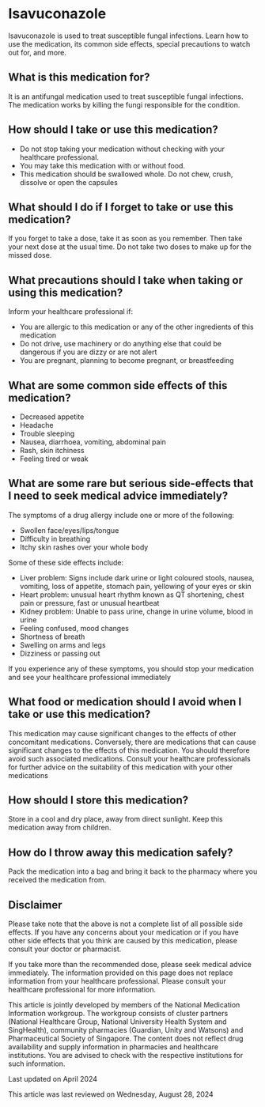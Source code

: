 # Isavuconazole

Isavuconazole is used to treat susceptible fungal infections. Learn how to use the medication, its common side effects, special precautions to watch out for, and more.

What is this medication for?
----------------------------

It is an antifungal medication used to treat susceptible fungal infections. The medication works by killing the fungi responsible for the condition.

How should I take or use this medication?
-----------------------------------------

* Do not stop taking your medication without checking with your healthcare professional.
* You may take this medication with or without food.
* This medication should be swallowed whole. Do not chew, crush, dissolve or open the capsules

What should I do if I forget to take or use this medication?
------------------------------------------------------------

If you forget to take a dose, take it as soon as you remember. Then take your next dose at the usual time. Do not take two doses to make up for the missed dose.

What precautions should I take when taking or using this medication?
--------------------------------------------------------------------

Inform your healthcare professional if:

* You are allergic to this medication or any of the other ingredients of this medication
* Do not drive, use machinery or do anything else that could be dangerous if you are dizzy or are not alert
* You are pregnant, planning to become pregnant, or breastfeeding

What are some common side effects of this medication?
-----------------------------------------------------

* Decreased appetite
* Headache
* Trouble sleeping
* Nausea, diarrhoea, vomiting, abdominal pain
* Rash, skin itchiness
* Feeling tired or weak

What are some rare but serious side-effects that I need to seek medical advice immediately?
-------------------------------------------------------------------------------------------

The symptoms of a drug allergy include one or more of the following:

* Swollen face/eyes/lips/tongue
* Difficulty in breathing
* Itchy skin rashes over your whole body

Some of these side effects include:

* Liver problem: Signs include dark urine or light coloured stools, nausea, vomiting, loss of appetite, stomach pain, yellowing of your eyes or skin
* Heart problem: unusual heart rhythm known as QT shortening, chest pain or pressure, fast or unusual heartbeat
* Kidney problem: Unable to pass urine, change in urine volume, blood in urine
* Feeling confused, mood changes
* Shortness of breath
* Swelling on arms and legs
* Dizziness or passing out

If you experience any of these symptoms, you should stop your medication and see your healthcare professional immediately

What food or medication should I avoid when I take or use this medication?
--------------------------------------------------------------------------

This medication may cause significant changes to the effects of other concomitant medications. Conversely, there are medications that can cause significant changes to the effects of this medication. You should therefore avoid such associated medications. Consult your healthcare professionals for further advice on the suitability of this medication with your other medications

How should I store this medication?
-----------------------------------

Store in a cool and dry place, away from direct sunlight. Keep this medication away from children.

How do I throw away this medication safely?
-------------------------------------------

Pack the medication into a bag and bring it back to the pharmacy where you received the medication from.

Disclaimer
----------

Please take note that the above is not a complete list of all possible side effects. If you have any concerns about your medication or if you have other side effects that you think are caused by this medication, please consult your doctor or pharmacist.

If you take more than the recommended dose, please seek medical advice immediately. The information provided on this page does not replace information from your healthcare professional. Please consult your healthcare professional for more information.

This article is jointly developed by members of the National Medication Information workgroup. The workgroup consists of cluster partners (National Healthcare Group, National University Health System and SingHealth), community pharmacies (Guardian, Unity and Watsons) and Pharmaceutical Society of Singapore. The content does not reflect drug availability and supply information in pharmacies and healthcare institutions. You are advised to check with the respective institutions for such information.

Last updated on April 2024

This article was last reviewed on
Wednesday, August 28, 2024